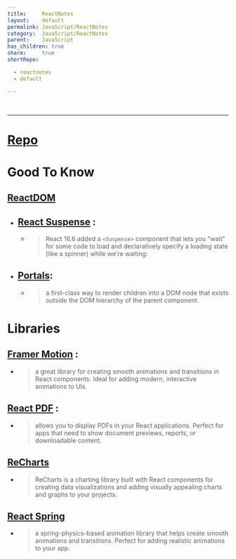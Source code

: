 ```yaml
---
title:     ReactNotes
layout:    default
permalink: JavaScript/ReactNotes
category:  JavaScript/ReactNotes
parent:    JavaScript
has_children: true
share:     true
shortRepo:

  - reactnotes
  - default

---
```


<br/>

---

# [Repo](https://github.com/14paxton/ReactNotes)

# Good To Know

## [ReactDOM](https://reactjs.org/blog/2015/10/01/react-render-and-top-level-api.html)

- ## [React Suspense](https://react.dev/reference/react/Suspense) :
    - > React 16.6 added a `<Suspense>` component that lets you
      "wait" for some code to load and declaratively specify a loading state
      (like a spinner) while we're waiting:

- ## [Portals](https://reactjs.org/docs/portals.html):
    - > a first-class way to render children
      into a DOM node that exists outside the DOM hierarchy of the parent
      component.

# Libraries

## [Framer Motion](https://framer.com/motion) :

- > a great library for creating smooth animations and transitions in React components. Ideal for adding modern, interactive animations to Uls.

## [React PDF](https://react-pdf.org) :

- > allows you to display PDFs in your React applications. Perfect for apps that need to show document previews, reports, or downloadable content.

## [ReCharts](https://recharts.org)

- > ReCharts is a charting library built with React components for creating data visualizations and adding visually appealing charts and graphs to
  your projects.

## [React Spring](https://react-spring.dev)

- > a spring-physics-based animation library that helps create smooth animations and transitions. Perfect for adding realistic animations to your app.
